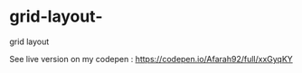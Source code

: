 # grid-layout-
grid layout 

See live version on my codepen : https://codepen.io/Afarah92/full/xxGyqKY
